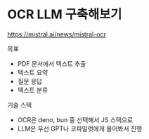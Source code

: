 # OCR LLM 구축해보기

https://mistral.ai/news/mistral-ocr

목표
- PDF 문서에서 텍스트 추출
- 텍스트 요약
- 질문 응답
- 텍스트 분류

기술 스택
- OCR은 deno, bun 중 선택해서 JS 스택으로
- LLM은 우선 GPT나 코파일럿에게 물어봐서 진행